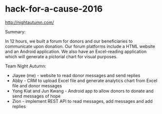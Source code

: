 # hack-for-a-cause-2016

http://nightautumn.com/

Summary:

In 12 hours, we built a forum for donors and our beneficiaries to communicate upon donation.
Our forum platforms include a HTML website and an Android application.
We also have an Excel-reading application which will generate a pictorial chart for visual purposes.


Team Night Autumn:
* Jiayee (me) - website to read donor messages and send replies
* Abby - CRM to upload Excel file and generate analytics chart from Excel file and donor messages
* Yong Kiat and Jun Kwang - Android app to allow donors to donate and send messages of hope
* Zion - implement REST API to read messages, add messages and add replies
